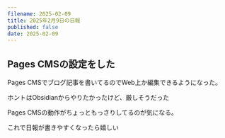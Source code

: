 ```yaml
---
filename: 2025-02-09
title: 2025年2月9日の日報
published: false
date: 2025-02-09
---
```


## Pages CMSの設定をした

Pages CMSでブログ記事を書いてるのでWeb上か編集できるようになった。

ホントはObsidianからやりたかったけど、厳しそうだった

Pages CMSの動作がちょっともっさりしてるのが気になる。

これで日報が書きやすくなったら嬉しい
